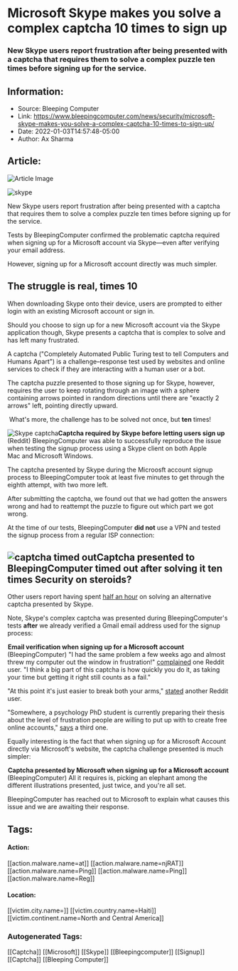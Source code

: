 # Microsoft Skype makes you solve a complex captcha 10 times to sign up
### New Skype users report frustration after being presented with a captcha that requires them to solve a complex puzzle ten times before signing up for the service.

## Information:
+ Source: Bleeping Computer
+ Link: https://www.bleepingcomputer.com/news/security/microsoft-skype-makes-you-solve-a-complex-captcha-10-times-to-sign-up/
+ Date: 2022-01-03T14:57:48-05:00
+ Author: Ax Sharma


## Article:
![Article Image](https://www.bleepstatic.com/content/hl-images/2021/09/05/Microsoft.jpg)

![skype](https://www.bleepstatic.com/content/hl-images/2021/09/05/Microsoft.jpg)


New Skype users report frustration after being presented with a captcha that requires them to solve a complex puzzle ten times before signing up for the service.


Tests by BleepingComputer confirmed the problematic captcha required when signing up for a Microsoft account via Skype—even after verifying your email address.


However, signing up for a Microsoft account directly was much simpler.


The struggle is real, times 10
------------------------------


When downloading Skype onto their device, users are prompted to either login with an existing Microsoft account or sign in.


Should you choose to sign up for a new Microsoft account via the Skype application though, Skype presents a captcha that is complex to solve and has left many frustrated.


A captcha ("Completely Automated Public Turing test to tell Computers and Humans Apart") is a challenge–response test used by websites and online services to check if they are interacting with a human user or a bot.


The captcha puzzle presented to those signing up for Skype, however, requires the user to keep rotating through an image with a sphere containing arrows pointed in random directions until there are "exactly 2 arrows" left, pointing directly upward.


 What's more, the challenge has to be solved not once, but **ten** times!



![Skype captcha](https://www.bleepstatic.com/images/news/u/1164866/2022/January-2022/skype-captcha/captcha.gif)**Captcha required by Skype before letting users sign up** (Reddit)
BleepingComputer was able to successfully reproduce the issue when testing the signup process using a Skype client on both Apple Mac and Microsoft Windows.


The captcha presented by Skype during the Microosft account signup process to BleepingComputer took at least five minutes to get through the eighth attempt, with two more left.


After submitting the captcha, we found out that we had gotten the answers wrong and had to reattempt the puzzle to figure out which part we got wrong.


At the time of our tests, BleepingComputer **did not** use a VPN and tested the signup process from a regular ISP connection:



![captcha timed out](https://www.bleepstatic.com/images/news/u/1164866/2022/January-2022/skype-captcha/captcha-timeout.png)**Captcha presented to BleepingComputer timed out after solving it ten times**
Security on steroids?
---------------------


Other users report having spent [half an hour](https://www.reddit.com/r/softwaregore/comments/rtgrw8/microsoft_captcha_ive_been_trying_to_create_an/) on solving an alternative captcha presented by Skype.


Note, Skype's complex captcha was presented during BleepingComputer's tests **after** we already verified a Gmail email address used for the signup process:



![Email verification](data:image/gif;base64,R0lGODlhAQABAAAAACH5BAEKAAEALAAAAAABAAEAAAICTAEAOw==)**Email verification when signing up for a Microsoft account** (BleepingComputer)
"I had the same problem a few weeks ago and almost threw my computer out the window in frustration!" [complained](https://www.reddit.com/r/softwaregore/comments/rtgrw8/microsoft_captcha_ive_been_trying_to_create_an/hquwpca/) one Reddit user. "I think a big part of this captcha is how quickly you do it, as taking your time but getting it right still counts as a fail."


"At this point it's just easier to break both your arms," [stated](https://old.reddit.com/r/ProgrammerHumor/comments/rv17yn/this_not_a_joke_this_is_real_skype_account/hr32zp4/) another Reddit user.


"Somewhere, a psychology PhD student is currently preparing their thesis about the level of frustration people are willing to put up with to create free online accounts," [says](https://old.reddit.com/r/ProgrammerHumor/comments/rv17yn/this_not_a_joke_this_is_real_skype_account/hr2hxi8/) a third one.


Equally interesting is the fact that when signing up for a Microsoft Account directly via Microsoft's website, the captcha challenge presented is much simpler:



![Microsoft account captcha](data:image/gif;base64,R0lGODlhAQABAAAAACH5BAEKAAEALAAAAAABAAEAAAICTAEAOw==)**Captcha presented by Microsoft when signing up for a Microsoft account** (BleepingComputer)
All it requires is, picking an elephant among the different illustrations presented, just twice, and you're all set.


BleepingComputer has reached out to Microsoft to explain what causes this issue and we are awaiting their response.





## Tags:

#### Action:
[[action.malware.name=at]] [[action.malware.name=njRAT]] [[action.malware.name=Ping]] [[action.malware.name=Ping]] [[action.malware.name=Reg]]

#### Location:
[[victim.city.name=]] [[victim.country.name=Haiti]] [[victim.continent.name=North and Central America]]

### Autogenerated Tags:
[[Captcha]] [[Microsoft]] [[Skype]] [[Bleepingcomputer]] [[Signup]] [[Captcha]] [[Bleeping Computer]]


